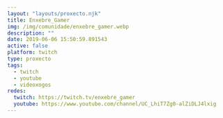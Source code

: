 ```yaml
---
layout: "layouts/proxecto.njk"
title: Enxebre_Gamer
img: /img/comunidade/enxebre_gamer.webp
description: ""
date: 2019-06-06 15:50:59.891543
active: false
platform: twitch
type: proxecto
tags:
  - twitch
  - youtube
  - videoxogos
redes:
  twitch: https://twitch.tv/enxebre_gamer
  youtube: https://www.youtube.com/channel/UC_LhiT7Zg0-alZiDLJ4lxig
---
```

